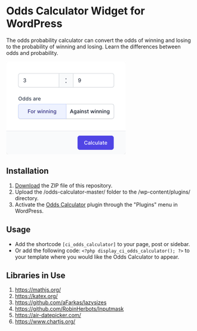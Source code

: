 # Odds Calculator Widget for WordPress

The odds probability calculator can convert the odds of winning and losing to the probability of winning and losing. Learn the differences between odds and probability.

![Odds Calculator Input Form](/assets/images/screenshot-1.png "Odds Calculator Input Form")

## Installation

1. [Download](https://github.com/pub-calculator-io/odds-calculator/archive/refs/heads/master.zip) the ZIP file of this repository.
2. Upload the /odds-calculator-master/ folder to the /wp-content/plugins/ directory.
3. Activate the [Odds Calculator](https://www.calculator.io/odds-calculator/ "Odds Calculator Homepage") plugin through the "Plugins" menu in WordPress.

## Usage
* Add the shortcode `[ci_odds_calculator]` to your page, post or sidebar.
* Or add the following code: `<?php display_ci_odds_calculator(); ?>` to your template where you would like the Odds Calculator to appear.

## Libraries in Use
1. https://mathjs.org/
2. https://katex.org/
3. https://github.com/aFarkas/lazysizes
4. https://github.com/RobinHerbots/Inputmask
5. https://air-datepicker.com/
6. https://www.chartjs.org/
